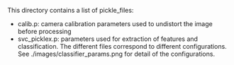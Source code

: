 
This directory contains a list of pickle_files:
- calib.p: camera calibration parameters used to undistort the image before processing
- svc_picklex.p: parameters used for extraction of features and classification. The different files correspond to different configurations. See ./images/classifier_params.png for detail of the configurations.
